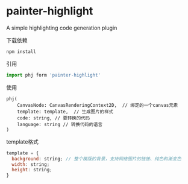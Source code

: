 # painter-highlight
A simple highlighting code generation plugin



下载依赖

```
npm install
```



引用

```js
import phj form 'painter-highlight'
```



使用

```tsx
phj(
    CanvasNode: CanvasRenderingContext2D,  // 绑定的一个canvas元素
    template: template,  // 生成图片的样式
    code: string, // 要转换的代码
    language: string // 转换代码的语言
)
```

template格式

```js
template = {
  background: string; // 整个模版的背景，支持网络图片的链接、纯色和渐变色
  width: string;
  height: string;
}
```

